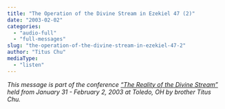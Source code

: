 ```yaml
---
title: "The Operation of the Divine Stream in Ezekiel 47 (2)"
date: "2003-02-02"
categories: 
  - "audio-full"
  - "full-messages"
slug: "the-operation-of-the-divine-stream-in-ezekiel-47-2"
author: "Titus Chu"
mediaType: 
  - "listen"
---
```


_This message is part of the conference [“The Reality of the Divine Stream”](https://www.asweetsavor.org/conference-reality-of-the-divine-stream/) held from January 31 - February 2, 2003 at Toledo, OH by brother Titus Chu._
